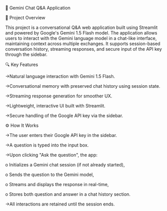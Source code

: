 💬 Gemini Chat Q&A Application

📘 Project Overview

This project is a conversational Q&A web application built using Streamlit and powered by Google's Gemini 1.5 Flash model. The application allows users to interact with the Gemini language model in a chat-like interface, maintaining context across multiple exchanges. It supports session-based conversation history, streaming responses, and secure input of the API key through the sidebar.

🔍 Key Features

->Natural language interaction with Gemini 1.5 Flash.

->Conversational memory with preserved chat history using session state.

->Streaming response generation for smoother UX.

->Lightweight, interactive UI built with Streamlit.

->Secure handling of the Google API key via the sidebar.

⚙️ How It Works

->The user enters their Google API key in the sidebar.

->A question is typed into the input box.

->Upon clicking "Ask the question", the app:

   o Initializes a Gemini chat session (if not already started),

   o Sends the question to the Gemini model,

   o Streams and displays the response in real-time,

   o Stores both question and answer in a chat history section.

->All interactions are retained until the session ends.
